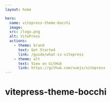 ```yaml
---
layout: home

hero:
  name: vitepress-theme-bocchi
  image:
  src: /logo.png
  alt: VitePress
  actions:
    - theme: brand
      text: Get Started
      link: /guide/what-is-vitepress
    - theme: alt
      text: View on GitHub
      link: https://github.com/vuejs/vitepress
---
```


# vitepress-theme-bocchi

